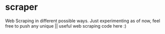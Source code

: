 # scraper
Web Scraping in different possible ways.
Just experimenting as of now, feel free to push any unique || useful web scraping code here :)
